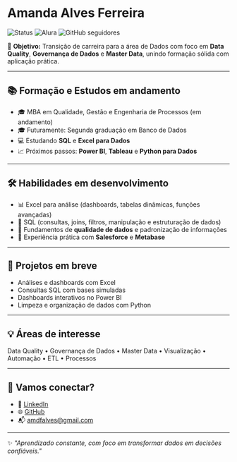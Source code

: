 # Amanda Alves Ferreira

![Status](https://img.shields.io/badge/status-em%20formação-yellow)
![Alura](https://img.shields.io/badge/Estudante-Alura-0098D1)
![GitHub seguidores](https://img.shields.io/github/followers/amanda-mdata?style=social)

🎯 **Objetivo:** Transição de carreira para a área de Dados com foco em **Data Quality**, **Governança de Dados** e **Master Data**, unindo formação sólida com aplicação prática.

---

## 📚 Formação e Estudos em andamento

- 🎓 MBA em Qualidade, Gestão e Engenharia de Processos (em andamento)
- 🎓 Futuramente: Segunda graduação em Banco de Dados
- 💻 Estudando **SQL** e **Excel para Dados**
- 📈 Próximos passos: **Power BI**, **Tableau** e **Python para Dados**

---

## 🛠️ Habilidades em desenvolvimento

- 📊 Excel para análise (dashboards, tabelas dinâmicas, funções avançadas)
- 🧾 SQL (consultas, joins, filtros, manipulação e estruturação de dados)
- 🔄 Fundamentos de **qualidade de dados** e padronização de informações
- 🧠 Experiência prática com **Salesforce** e **Metabase**

---

## 🚀 Projetos em breve

- Análises e dashboards com Excel
- Consultas SQL com bases simuladas
- Dashboards interativos no Power BI
- Limpeza e organização de dados com Python

---

## 💡 Áreas de interesse

Data Quality • Governança de Dados • Master Data • Visualização • Automação • ETL • Processos

---

## 🤝 Vamos conectar?

- 💼 [LinkedIn](https://www.linkedin.com/in/ferreiraalvesamanda)
- 🌐 [GitHub](https://github.com/amanda-mdata)
- 📬 amdfalves@gmail.com

---

✨ *"Aprendizado constante, com foco em transformar dados em decisões confiáveis."*


